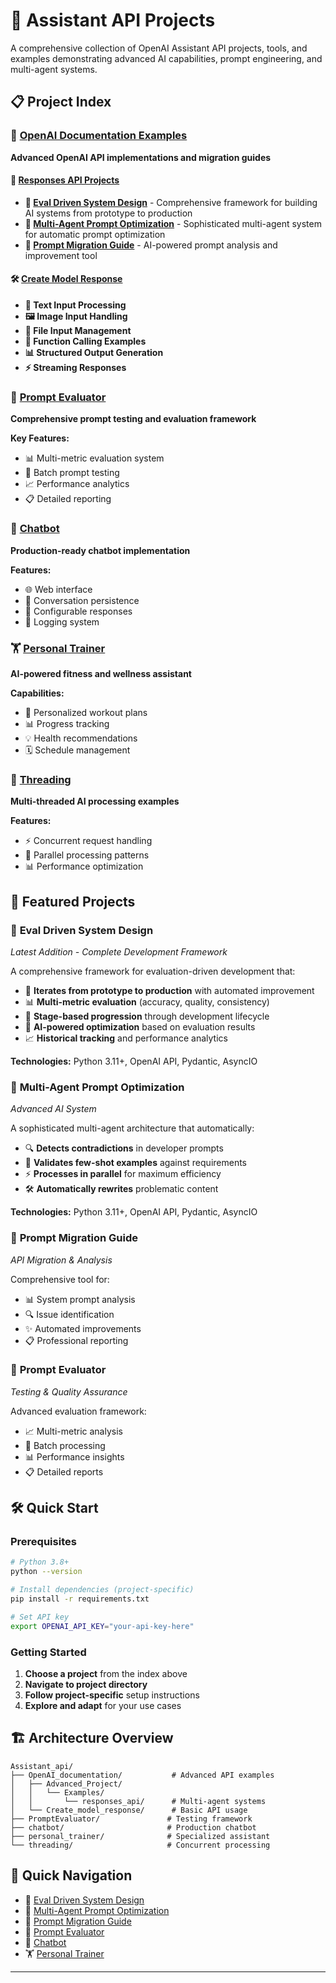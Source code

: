 # 🤖 Assistant API Projects

A comprehensive collection of OpenAI Assistant API projects, tools, and examples demonstrating advanced AI capabilities, prompt engineering, and multi-agent systems.

## 📋 Project Index

### 🚀 [OpenAI Documentation Examples](./OpenAI_documentation/)
**Advanced OpenAI API implementations and migration guides**

#### 📡 [Responses API Projects](./OpenAI_documentation/Advanced_Project/Examples/responses_api/)
- **🔄 [Eval Driven System Design](./OpenAI_documentation/Advanced_Project/Examples/responses_api/Eval_Driven_System_Design.py)** - Comprehensive framework for building AI systems from prototype to production
- **🤖 [Multi-Agent Prompt Optimization](./OpenAI_documentation/Advanced_Project/Examples/responses_api/Optimize_Prompts.py)** - Sophisticated multi-agent system for automatic prompt optimization
- **🔄 [Prompt Migration Guide](./OpenAI_documentation/Advanced_Project/Examples/responses_api/Prompt_Migration_Guide.md)** - AI-powered prompt analysis and improvement tool

#### 🛠️ [Create Model Response](./OpenAI_documentation/Create_model_response/)
- **📝 Text Input Processing**
- **🖼️ Image Input Handling**
- **📁 File Input Management**
- **🔧 Function Calling Examples**
- **📊 Structured Output Generation**
- **⚡ Streaming Responses**

### 🧪 [Prompt Evaluator](./PromptEvaluator/)
**Comprehensive prompt testing and evaluation framework**

**Key Features:**
- 📊 Multi-metric evaluation system
- 🔄 Batch prompt testing
- 📈 Performance analytics
- 📋 Detailed reporting

### 💬 [Chatbot](./chatbot/)
**Production-ready chatbot implementation**

**Features:**
- 🌐 Web interface
- 💾 Conversation persistence
- 🔧 Configurable responses
- 📝 Logging system

### 🏋️ [Personal Trainer](./personal_trainer/)
**AI-powered fitness and wellness assistant**

**Capabilities:**
- 🎯 Personalized workout plans
- 📊 Progress tracking
- 💡 Health recommendations
- 🗓️ Schedule management

### 🧵 [Threading](./threading/)
**Multi-threaded AI processing examples**

**Features:**
- ⚡ Concurrent request handling
- 🔄 Parallel processing patterns
- 📊 Performance optimization

## 🎯 Featured Projects

### 🌟 **Eval Driven System Design**
*Latest Addition - Complete Development Framework*

A comprehensive framework for evaluation-driven development that:
- 🔄 **Iterates from prototype to production** with automated improvement
- 📊 **Multi-metric evaluation** (accuracy, quality, consistency)
- 🚀 **Stage-based progression** through development lifecycle
- 🤖 **AI-powered optimization** based on evaluation results
- 📈 **Historical tracking** and performance analytics

**Technologies:** Python 3.11+, OpenAI API, Pydantic, AsyncIO

### 🌟 **Multi-Agent Prompt Optimization**
*Advanced AI System*

A sophisticated multi-agent architecture that automatically:
- 🔍 **Detects contradictions** in developer prompts
- 📝 **Validates few-shot examples** against requirements
- ⚡ **Processes in parallel** for maximum efficiency
- 🛠️ **Automatically rewrites** problematic content

**Technologies:** Python 3.11+, OpenAI API, Pydantic, AsyncIO

### 🔄 **Prompt Migration Guide**
*API Migration & Analysis*

Comprehensive tool for:
- 📊 System prompt analysis
- 🔍 Issue identification
- ✨ Automated improvements
- 📋 Professional reporting

### 🧪 **Prompt Evaluator**
*Testing & Quality Assurance*

Advanced evaluation framework:
- 📈 Multi-metric analysis
- 🔄 Batch processing
- 📊 Performance insights
- 📋 Detailed reports

## 🛠️ Quick Start

### Prerequisites
```bash
# Python 3.8+
python --version

# Install dependencies (project-specific)
pip install -r requirements.txt

# Set API key
export OPENAI_API_KEY="your-api-key-here"
```

### Getting Started
1. **Choose a project** from the index above
2. **Navigate to project directory**
3. **Follow project-specific** setup instructions
4. **Explore and adapt** for your use cases

## 🏗️ Architecture Overview

```
Assistant_api/
├── OpenAI_documentation/           # Advanced API examples
│   ├── Advanced_Project/
│   │   └── Examples/
│   │       └── responses_api/      # Multi-agent systems
│   └── Create_model_response/      # Basic API usage
├── PromptEvaluator/               # Testing framework
├── chatbot/                       # Production chatbot
├── personal_trainer/              # Specialized assistant
└── threading/                     # Concurrent processing
```


## 🔗 Quick Navigation

- 🔄 [Eval Driven System Design](./OpenAI_documentation/Advanced_Project/Examples/responses_api/Eval_Driven_System_Design_README.md)
- 🤖 [Multi-Agent Prompt Optimization](./OpenAI_documentation/Advanced_Project/Examples/responses_api/Prompt_Optimization_README.md)
- 🔄 [Prompt Migration Guide](./OpenAI_documentation/Advanced_Project/Examples/responses_api/Prompt_Migration_Guide.md)
- 🧪 [Prompt Evaluator](./PromptEvaluator/)
- 💬 [Chatbot](./chatbot/)
- 🏋️ [Personal Trainer](./personal_trainer/)

---

